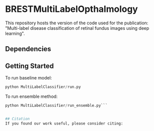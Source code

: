 # BRESTMultiLabelOpthalmology
This repository hosts the version of the code used for the publication: "Multi-label disease classification of retinal fundus images using deep learning".

## Dependencies


## Getting Started
To run baseline model:
```python
python MultiLabelClassifier/run.py
```

To run ensemble method:
```python
python MultiLabelClassifier/run_ensemble.py```


## Citation
If you found our work useful, please consider citing:
